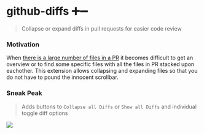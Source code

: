 # github-diffs ➕➖

> Collapse or expand diffs in pull requests for easier code review

### Motivation
When [there is a large number of files in a PR](https://twitter.com/kamranahmedse/status/877154633264844801) it becomes difficult to get an overview or to find some specific files with all the files in PR stacked upon eachother. This extension allows collapsing and expanding files so that you do not have to pound the innocent scrollbar.

### Sneak Peak

> Adds buttons to `Collapse all Diffs` or `Show all Diffs` and individual toggle diff options

![](http://i.imgur.com/Hcy0Mlh.png)
